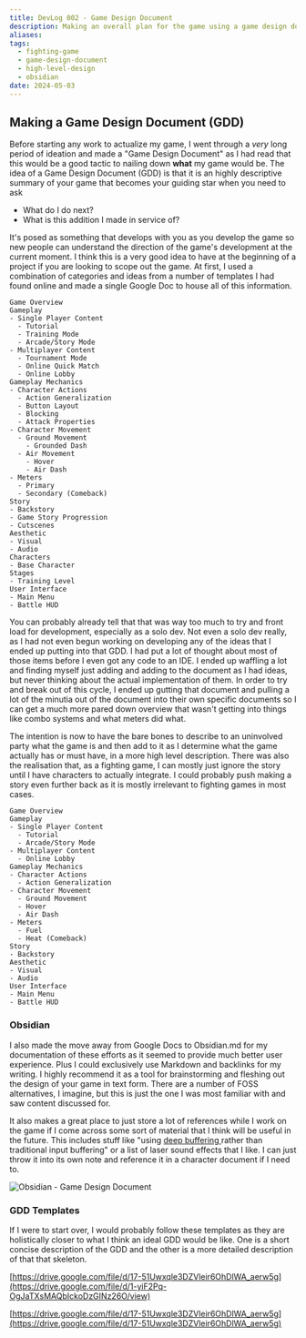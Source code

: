 ```yaml
---
title: DevLog 002 - Game Design Document
description: Making an overall plan for the game using a game design document and what I learned in making it.
aliases:
tags:
  - fighting-game
  - game-design-document
  - high-level-design
  - obsidian
date: 2024-05-03
---
```


## Making a Game Design Document (GDD)

Before starting any work to actualize my game, I went through a _very_ long period of ideation and made a "Game Design Document" as I had read that this would be a good tactic to nailing down **what** my game would be. The idea of a Game Design Document (GDD) is that it is an highly descriptive summary of your game that becomes your guiding star when you need to ask

- What do I do next?
- What is this addition I made in service of?

It's posed as something that develops with you as you develop the game so new people can understand the direction of the game's development at the current moment. I think this is a very good idea to have at the beginning of a project if you are looking to scope out the game. At first, I used a combination of categories and ideas from a number of templates I had found online and made a single Google Doc to house all of this information.

```
Game Overview
Gameplay
- Single Player Content
  - Tutorial
  - Training Mode
  - Arcade/Story Mode
- Multiplayer Content
  - Tournament Mode
  - Online Quick Match
  - Online Lobby
Gameplay Mechanics
- Character Actions
  - Action Generalization
  - Button Layout
  - Blocking
  - Attack Properties
- Character Movement
  - Ground Movement
    - Grounded Dash
  - Air Movement
    - Hover
    - Air Dash
- Meters
  - Primary
  - Secondary (Comeback)
Story
- Backstory
- Game Story Progression
- Cutscenes
Aesthetic
- Visual
- Audio
Characters
- Base Character
Stages
- Training Level
User Interface
- Main Menu
- Battle HUD
```

You can probably already tell that that was way too much to try and front load for development, especially as a solo dev. Not even a solo dev really, as I had not even begun working on developing any of the ideas that I ended up putting into that GDD. I had put a lot of thought about most of those items before I even got any code to an IDE. I ended up waffling a lot and finding myself just adding and adding to the document as I had ideas, but never thinking about the actual implementation of them. In order to try and break out of this cycle, I ended up gutting that document and pulling a lot of the minutia out of the document into their own specific documents so I can get a much more pared down overview that wasn't getting into things like combo systems and what meters did what.

The intention is now to have the bare bones to describe to an uninvolved party what the game is and then add to it as I determine what the game actually has or must have, in a more high level description. There was also the realisation that, as a fighting game, I can mostly just ignore the story until I have characters to actually integrate. I could probably push making a story even further back as it is mostly irrelevant to fighting games in most cases.

```
Game Overview
Gameplay
- Single Player Content
  - Tutorial
  - Arcade/Story Mode
- Multiplayer Content
  - Online Lobby
Gameplay Mechanics
- Character Actions
  - Action Generalization
- Character Movement
  - Ground Movement
  - Hover
  - Air Dash
- Meters
  - Fuel
  - Heat (Comeback)
Story
- Backstory
Aesthetic
- Visual
- Audio
User Interface
- Main Menu
- Battle HUD
```

### Obsidian

I also made the move away from Google Docs to Obsidian.md for my documentation of these efforts as it seemed to provide much better user experience. Plus I could exclusively use Markdown and backlinks for my writing. I highly recommend it as a tool for brainstorming and fleshing out the design of your game in text form. There are a number of FOSS alternatives, I imagine, but this is just the one I was most familiar with and saw content discussed for.

It also makes a great place to just store a lot of references while I work on the game if I come across some sort of material that I think will be useful in the future. This includes stuff like "using [deep buffering ](https://mugen-net.work/wiki/index.php?title=Deep_Buffering) rather than traditional input buffering" or a list of laser sound effects that I like. I can just throw it into its own note and reference it in a character document if I need to.

![Obsidian - Game Design Document](/game-development/assets/obsidian-gdd.png)

### GDD Templates

If I were to start over, I would probably follow these templates as they are holistically closer to what I think an ideal GDD would be like. One is a short concise description of the GDD and the other is a more detailed description of that that skeleton.

[https://drive.google.com/file/d/17-51Uwxqle3DZVleir6OhDlWA_aerw5g](https://drive.google.com/file/d/1-yiF2Pq-OgJaTXsMAQbIckoDzGINz26O/view)

[https://drive.google.com/file/d/17-51Uwxqle3DZVleir6OhDlWA_aerw5g](https://drive.google.com/file/d/17-51Uwxqle3DZVleir6OhDlWA_aerw5g)
